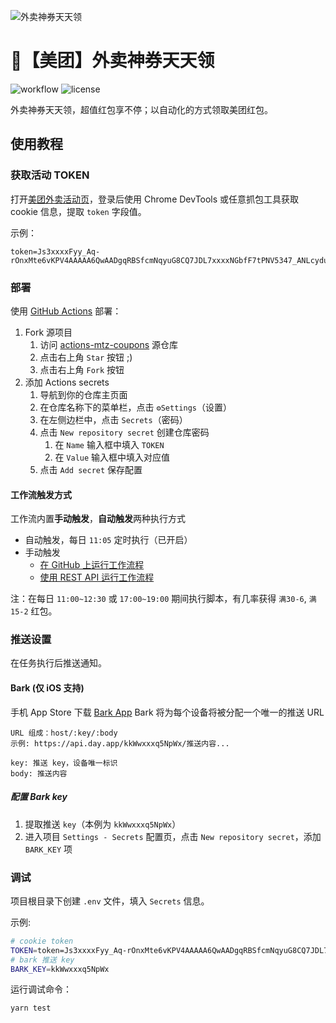 ![外卖神券天天领](https://p0.meituan.net/dptakeaway/11b0b51183806e09f55a530fc0dd0409328863.jpg)

# 🧧【美团】外卖神券天天领

![workflow](https://img.shields.io/github/workflow/status/vv314/actions-mtz-coupons/%E9%A2%86%E7%BA%A2%E5%8C%85?label=%E9%A2%86%E7%BA%A2%E5%8C%85&logo=github%20actions&style=flat) ![license](https://img.shields.io/github/license/vv314/actions-mtz-coupons)

外卖神券天天领，超值红包享不停；以自动化的方式领取美团红包。

## 使用教程

### 获取活动 TOKEN

打开[美团外卖活动页](https://activityunion-marketing.meituan.com/mtzcoupon/index.html)，登录后使用 Chrome DevTools 或任意抓包工具获取 cookie 信息，提取 `token` 字段值。

示例：

```
token=Js3xxxxFyy_Aq-rOnxMte6vKPV4AAAAA6QwAADgqRBSfcmNqyuG8CQ7JDL7xxxxNGbfF7tPNV5347_ANLcydua_JHCSRj0_xxxg9xx;
```

### 部署

使用 [GitHub Actions](https://docs.github.com/cn/actions) 部署：

1. Fork 源项目
   1. 访问 [actions-mtz-coupons](https://github.com/vv314/actions-mtz-coupons) 源仓库
   2. 点击右上角 `Star` 按钮 ;)
   3. 点击右上角 `Fork` 按钮
2. 添加 Actions secrets
   1. 导航到你的仓库主页面
   2. 在仓库名称下的菜单栏，点击 `⚙️Settings`（设置）
   3. 在左侧边栏中，点击 `Secrets`（密码）
   4. 点击 `New repository secret` 创建仓库密码
      1. 在 `Name` 输入框中填入 `TOKEN`
      2. 在 `Value` 输入框中填入对应值
   5. 点击 `Add secret` 保存配置

#### 工作流触发方式

工作流内置**手动触发**，**自动触发**两种执行方式

- 自动触发，每日 `11:05` 定时执行（已开启）
- 手动触发
  - [在 GitHub 上运行工作流程](https://docs.github.com/cn/actions/managing-workflow-runs/manually-running-a-workflow#)
  - [使用 REST API 运行工作流程](https://docs.github.com/cn/rest/reference/actions#create-a-workflow-dispatch-event)

注：在每日 `11:00~12:30` 或 `17:00~19:00` 期间执行脚本，有几率获得 `满30-6`, `满15-2` 红包。

### 推送设置

在任务执行后推送通知。

#### Bark (仅 iOS 支持)

手机 App Store 下载 [Bark App](https://apps.apple.com/cn/app/id1403753865)
Bark 将为每个设备将被分配一个唯一的推送 URL

```
URL 组成：host/:key/:body
示例: https://api.day.app/kkWwxxxq5NpWx/推送内容...

key: 推送 key，设备唯一标识
body: 推送内容
```

##### 配置 Bark key

1. 提取推送 `key`（本例为 `kkWwxxxq5NpWx`）
2. 进入项目 `Settings - Secrets` 配置页，点击 `New repository secret`，添加 `BARK_KEY` 项

### 调试

项目根目录下创建 `.env` 文件，填入 `Secrets` 信息。

示例:

```bash
# cookie token
TOKEN=token=Js3xxxxFyy_Aq-rOnxMte6vKPV4AAAAA6QwAADgqRBSfcmNqyuG8CQ7JDL7xxxxNGbfF7tPNV5347_ANLcydua_JHCSRj0_xxxg9xx;
# bark 推送 key
BARK_KEY=kkWwxxxq5NpWx
```

运行调试命令：

```bash
yarn test
```
